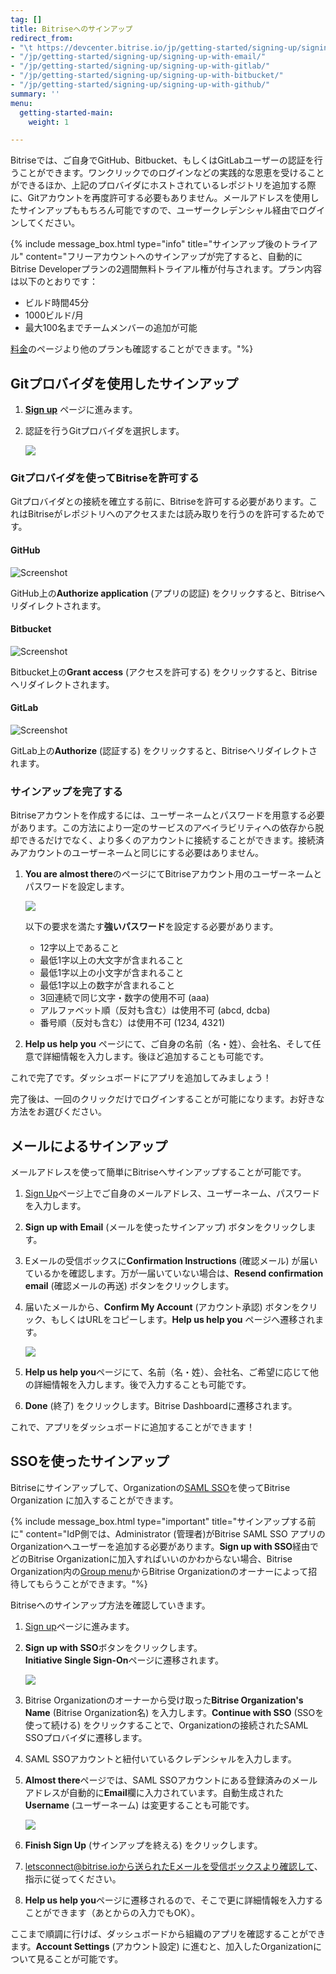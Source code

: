 ```yaml
---
tag: []
title: Bitriseへのサインアップ
redirect_from:
- "\t https://devcenter.bitrise.io/jp/getting-started/signing-up/signing-up-with-email"
- "/jp/getting-started/signing-up/signing-up-with-email/"
- "/jp/getting-started/signing-up/signing-up-with-gitlab/"
- "/jp/getting-started/signing-up/signing-up-with-bitbucket/"
- "/jp/getting-started/signing-up/signing-up-with-github/"
summary: ''
menu:
  getting-started-main:
    weight: 1

---
```

Bitriseでは、ご自身でGitHub、Bitbucket、もしくはGitLabユーザーの認証を行うことができます。ワンクリックでのログインなどの実践的な恩恵を受けることができるほか、上記のプロバイダにホストされているレポジトリを追加する際に、Gitアカウントを再度許可する必要もありません。メールアドレスを使用したサインアップももちろん可能ですので、ユーザークレデンシャル経由でログインしてください。

{% include message_box.html type="info" title="サインアップ後のトライアル" content="フリーアカウントへのサインアップが完了すると、自動的にBitrise Developerプランの2週間無料トライアル権が付与されます。プラン内容は以下のとおりです：

* ビルド時間45分
* 1000ビルド/月
* 最大100名までチームメンバーの追加が可能

[料金](https://www.bitrise.io/pricing/teams)のページより他のプランも確認することができます。"%}

## Gitプロバイダを使用したサインアップ

1. [**Sign up**](https://app.bitrise.io/users/sign_up) ページに進みます。
2. 認証を行うGitプロバイダを選択します。

   ![](/img/sign-up-git-email.jpg)

### Gitプロバイダを使ってBitriseを許可する

Gitプロバイダとの接続を確立する前に、Bitriseを許可する必要があります。これはBitriseがレポジトリへのアクセスまたは読み取りを行うのを許可するためです。

#### GitHub

![Screenshot](/img/signing-up/github_authorization.png)

GitHub上の**Authorize application** (アプリの認証) をクリックすると、Bitriseへリダイレクトされます。

#### Bitbucket

![Screenshot](/img/signing-up/bitrise_authorization.png)

Bitbucket上の**Grant access** (アクセスを許可する) をクリックすると、Bitriseへリダイレクトされます。

#### GitLab

![Screenshot](https://yv69yaruhkt48w.preview.forestry.io/img/signing-up/gitlab_authorization.png)

GitLab上の**Authorize** (認証する) をクリックすると、Bitriseへリダイレクトされます。

### サインアップを完了する

Bitriseアカウントを作成するには、ユーザーネームとパスワードを用意する必要があります。この方法により一定のサービスのアベイラビリティへの依存から脱却できるだけでなく、より多くのアカウントに接続することができます。接続済みアカウントのユーザーネームと同じにする必要はありません。

1. **You are almost there**のページにてBitriseアカウント用のユーザーネームとパスワードを設定します。

   ![](/img/you-re-almost-there.jpg)

   以下の要求を満たす**強いパスワード**を設定する必要があります。
   * 12字以上であること
   * 最低1字以上の大文字が含まれること
   * 最低1字以上の小文字が含まれること
   * 最低1字以上の数字が含まれること
   * 3回連続で同じ文字・数字の使用不可 (aaa)
   * アルファベット順（反対も含む）は使用不可 (abcd, dcba)
   * 番号順（反対も含む）は使用不可 (1234, 4321)
2. **Help us help you** ページにて、ご自身の名前（名・姓）、会社名、そして任意で詳細情報を入力します。後ほど追加することも可能です。

これで完了です。ダッシュボードにアプリを追加してみましょう！

完了後は、一回のクリックだけでログインすることが可能になります。お好きな方法をお選びください。

## メールによるサインアップ

メールアドレスを使って簡単にBitriseへサインアップすることが可能です。

1. [Sign Up](https://app.bitrise.io/users/sign_up)ページ上でご自身のメールアドレス、ユーザーネーム、パスワードを入力します。
2. **Sign up with Email** (メールを使ったサインアップ) ボタンをクリックします。
3. Eメールの受信ボックスに**Confirmation Instructions** (確認メール) が届いているかを確認します。万が一届いていない場合は、**Resend confirmation email** (確認メールの再送) ボタンをクリックします。
4. 届いたメールから、**Confirm My Account** (アカウント承認) ボタンをクリック、もしくはURLをコピーします。**Help us help you** ページへ遷移されます。

   ![](/img/confirmation-instructions.jpg)
5. **Help us help you**ページにて、名前（名・姓）、会社名、ご希望に応じて他の詳細情報を入力します。後で入力することも可能です。
6. **Done** (終了) をクリックします。Bitrise Dashboardに遷移されます。

これで、アプリをダッシュボードに追加することができます！

## SSOを使ったサインアップ

Bitriseにサインアップして、Organizationの[SAML SSO](/team-management/organizations/saml-sso-in-organizations/)を使ってBitrise Organization に加入することができます。

{% include message_box.html type="important" title="サインアップする前に" content="IdP側では、Administrator (管理者)がBitrise SAML SSO アプリのOrganizationへユーザーを追加する必要があります。**Sign up with SSO**経由でどのBitrise Organizationに加入すればいいのかわからない場合、Bitrise Organization内の[Group menu](/team-management/organizations/members-organizations/#adding-members-to-organizations)からBitrise Organizationのオーナーによって招待してもらうことができます。"%}

Bitriseへのサインアップ方法を確認していきます。

1. [Sign up](https://app.bitrise.io/users/sign_up)ページに進みます。
2. **Sign up with SSO**ボタンをクリックします。  
   **Initiative Single Sign-On**ページに遷移されます。

   ![](/img/saml-sso-sign-up.jpg)
3. Bitrise Organizationのオーナーから受け取った**Bitrise Organization's Name** (Bitrise Organization名) を入力します。**Continue with SSO** (SSOを使って続ける) をクリックすることで、Organizationの接続されたSAML SSOプロバイダに遷移します。
4. SAML SSOアカウントと紐付いているクレデンシャルを入力します。
5. **Almost there**ページでは、SAML SSOアカウントにある登録済みのメールアドレスが自動的に**Email**欄に入力されています。自動生成された**Username** (ユーザーネーム) は変更することも可能です。

   ![](/img/signup-saml-almost-there-1.jpg)
6. **Finish Sign Up** (サインアップを終える) をクリックします。
7. letsconnect@bitrise.ioから送られたEメールを受信ボックスより確認して、指示に従ってください。
8. **Help us help you**ページに遷移されるので、そこで更に詳細情報を入力することができます（あとからの入力でもOK）。

ここまで順調に行けば、ダッシュボードから組織のアプリを確認することができます。**Account Settings** (アカウント設定) に進むと、加入したOrganizationについて見ることが可能です。